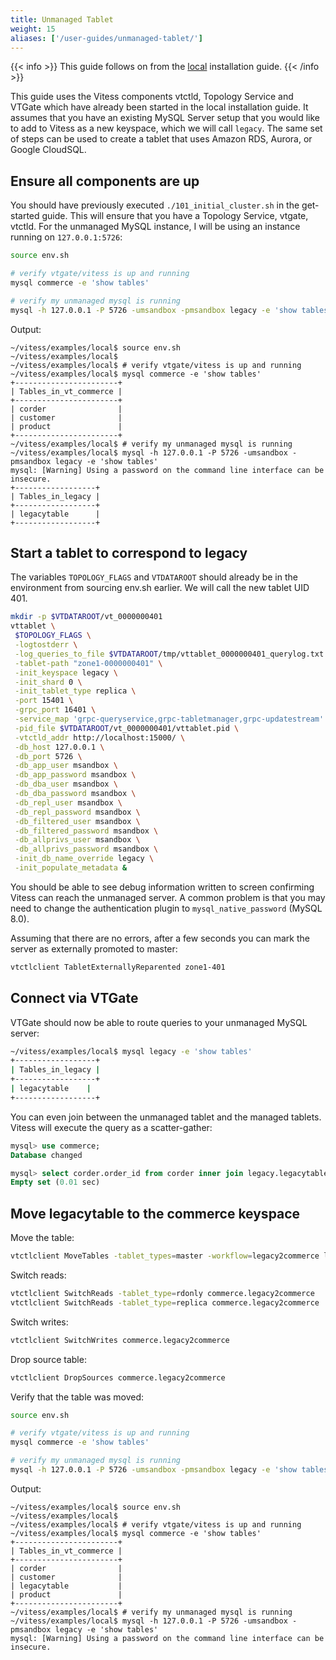 ```yaml
---
title: Unmanaged Tablet
weight: 15
aliases: ['/user-guides/unmanaged-tablet/'] 
---
```


{{< info >}}
This guide follows on from the [local](../../../get-started/local) installation guide.
{{< /info >}}

This guide uses the Vitess components vtctld, Topology Service and VTGate which have already been started in the local installation guide. It assumes that you have an existing MySQL Server setup that you would like to add to Vitess as a new keyspace, which we will call `legacy`. The same set of steps can be used to create a tablet that uses Amazon RDS, Aurora, or Google CloudSQL.

## Ensure all components are up

You should have previously executed `./101_initial_cluster.sh` in the get-started guide. This will ensure that you have a Topology Service, vtgate, vtctld. For the unmanaged MySQL instance, I will be using an instance running on `127.0.0.1:5726`:

```bash
source env.sh

# verify vtgate/vitess is up and running
mysql commerce -e 'show tables'

# verify my unmanaged mysql is running
mysql -h 127.0.0.1 -P 5726 -umsandbox -pmsandbox legacy -e 'show tables'
```

Output:

```text
~/vitess/examples/local$ source env.sh
~/vitess/examples/local$ 
~/vitess/examples/local$ # verify vtgate/vitess is up and running
~/vitess/examples/local$ mysql commerce -e 'show tables' 
+-----------------------+
| Tables_in_vt_commerce |
+-----------------------+
| corder                |
| customer              |
| product               |
+-----------------------+
~/vitess/examples/local$ # verify my unmanaged mysql is running 
~/vitess/examples/local$ mysql -h 127.0.0.1 -P 5726 -umsandbox -pmsandbox legacy -e 'show tables'
mysql: [Warning] Using a password on the command line interface can be insecure.
+------------------+
| Tables_in_legacy |
+------------------+
| legacytable      |
+------------------+
```

## Start a tablet to correspond to legacy

The variables `TOPOLOGY_FLAGS` and `VTDATAROOT` should already be in the environment from sourcing env.sh earlier. We will call the new tablet UID 401.

```bash
mkdir -p $VTDATAROOT/vt_0000000401
vttablet \
 $TOPOLOGY_FLAGS \
 -logtostderr \
 -log_queries_to_file $VTDATAROOT/tmp/vttablet_0000000401_querylog.txt \
 -tablet-path "zone1-0000000401" \
 -init_keyspace legacy \
 -init_shard 0 \
 -init_tablet_type replica \
 -port 15401 \
 -grpc_port 16401 \
 -service_map 'grpc-queryservice,grpc-tabletmanager,grpc-updatestream' \
 -pid_file $VTDATAROOT/vt_0000000401/vttablet.pid \
 -vtctld_addr http://localhost:15000/ \
 -db_host 127.0.0.1 \
 -db_port 5726 \
 -db_app_user msandbox \
 -db_app_password msandbox \
 -db_dba_user msandbox \
 -db_dba_password msandbox \
 -db_repl_user msandbox \
 -db_repl_password msandbox \
 -db_filtered_user msandbox \
 -db_filtered_password msandbox \
 -db_allprivs_user msandbox \
 -db_allprivs_password msandbox \
 -init_db_name_override legacy \
 -init_populate_metadata &
```

You should be able to see debug information written to screen confirming Vitess can reach the unmanaged server. A common problem is that you may need to change the authentication plugin to `mysql_native_password` (MySQL 8.0).

Assuming that there are no errors, after a few seconds you can mark the server as externally promoted to master:

```bash
vtctlclient TabletExternallyReparented zone1-401
```

## Connect via VTGate

VTGate should now be able to route queries to your unmanaged MySQL server:

```bash
~/vitess/examples/local$ mysql legacy -e 'show tables'
+------------------+
| Tables_in_legacy |
+------------------+
| legacytable    |
+------------------+
``` 

You can even join between the unmanaged tablet and the managed tablets. Vitess will execute the query as a scatter-gather:

```sql
mysql> use commerce;
Database changed

mysql> select corder.order_id from corder inner join legacy.legacytable on corder.order_id=legacy.legacytable.id;
Empty set (0.01 sec)
```

## Move legacytable to the commerce keyspace

Move the table:

```bash
vtctlclient MoveTables -tablet_types=master -workflow=legacy2commerce legacy commerce '{"legacytable": {}}'
```

Switch reads:

```bash
vtctlclient SwitchReads -tablet_type=rdonly commerce.legacy2commerce
vtctlclient SwitchReads -tablet_type=replica commerce.legacy2commerce
```

Switch writes:

```bash
vtctlclient SwitchWrites commerce.legacy2commerce
```

Drop source table:

```bash
vtctlclient DropSources commerce.legacy2commerce
```

Verify that the table was moved:

```bash
source env.sh

# verify vtgate/vitess is up and running
mysql commerce -e 'show tables'

# verify my unmanaged mysql is running
mysql -h 127.0.0.1 -P 5726 -umsandbox -pmsandbox legacy -e 'show tables'
```

Output:

```text
~/vitess/examples/local$ source env.sh
~/vitess/examples/local$ 
~/vitess/examples/local$ # verify vtgate/vitess is up and running
~/vitess/examples/local$ mysql commerce -e 'show tables' 
+-----------------------+
| Tables_in_vt_commerce |
+-----------------------+
| corder                |
| customer              |
| legacytable           |
| product               |
+-----------------------+
~/vitess/examples/local$ # verify my unmanaged mysql is running 
~/vitess/examples/local$ mysql -h 127.0.0.1 -P 5726 -umsandbox -pmsandbox legacy -e 'show tables'
mysql: [Warning] Using a password on the command line interface can be insecure.
```
